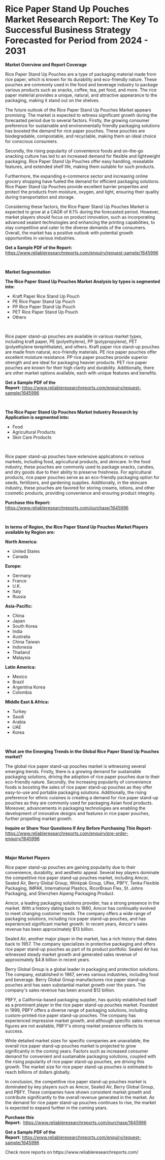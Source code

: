 <p><h1>Rice Paper Stand Up Pouches Market Research Report: The Key To Successful Business Strategy Forecasted for Period from 2024 - 2031</h1></p><p><strong>Market Overview and Report Coverage</strong></p>
<p><p>Rice Paper Stand Up Pouches are a type of packaging material made from rice paper, which is known for its durability and eco-friendly nature. These pouches are commonly used in the food and beverage industry to package various products such as snacks, coffee, tea, pet food, and more. The rice paper material provides a unique, natural, and attractive appearance to the packaging, making it stand out on the shelves.</p><p>The future outlook of the Rice Paper Stand Up Pouches Market appears promising. The market is expected to witness significant growth during the forecasted period due to several factors. Firstly, the growing consumer preference for sustainable and environmentally friendly packaging solutions has boosted the demand for rice paper pouches. These pouches are biodegradable, compostable, and recyclable, making them an ideal choice for conscious consumers.</p><p>Secondly, the rising popularity of convenience foods and on-the-go snacking culture has led to an increased demand for flexible and lightweight packaging. Rice Paper Stand Up Pouches offer easy handling, resealable features, and extended shelf life, making them suitable for such products.</p><p>Furthermore, the expanding e-commerce sector and increasing online grocery shopping have fueled the demand for efficient packaging solutions. Rice Paper Stand Up Pouches provide excellent barrier properties and protect the products from moisture, oxygen, and light, ensuring their quality during transportation and storage.</p><p>Considering these factors, the Rice Paper Stand Up Pouches Market is expected to grow at a CAGR of 6.1% during the forecasted period. However, market players should focus on product innovation, such as incorporating advanced sealant technologies and enhancing the printing capabilities, to stay competitive and cater to the diverse demands of the consumers. Overall, the market has a positive outlook with potential growth opportunities in various industries.</p></p>
<p><strong>Get a Sample PDF of the Report:</strong> <a href="https://www.reliableresearchreports.com/enquiry/request-sample/1645996">https://www.reliableresearchreports.com/enquiry/request-sample/1645996</a></p>
<p>&nbsp;</p>
<p><strong>Market Segmentation</strong></p>
<p><strong>The Rice Paper Stand Up Pouches Market Analysis by types is segmented into:</strong></p>
<p><ul><li>Kraft Paper Rice Stand Up Pouch</li><li>PE Rice Paper Stand Up Pouch</li><li>PP Rice Paper Stand Up Pouch</li><li>PET Rice Paper Stand Up Pouch</li><li>Others</li></ul></p>
<p>&nbsp;</p>
<p><p>Rice paper stand-up pouches are available in various market types, including kraft paper, PE (polyethylene), PP (polypropylene), PET (polyethylene terephthalate), and others. Kraft paper rice stand-up pouches are made from natural, eco-friendly materials. PE rice paper pouches offer excellent moisture resistance. PP rice paper pouches provide superior strength and are ideal for packaging heavier products. PET rice paper pouches are known for their high clarity and durability. Additionally, there are other market options available, each with unique features and benefits.</p></p>
<p><strong>Get a Sample PDF of the Report:</strong>&nbsp;<a href="https://www.reliableresearchreports.com/enquiry/request-sample/1645996">https://www.reliableresearchreports.com/enquiry/request-sample/1645996</a></p>
<p>&nbsp;</p>
<p><strong>The Rice Paper Stand Up Pouches Market Industry Research by Application is segmented into:</strong></p>
<p><ul><li>Food</li><li>Agricultural Products</li><li>Skin Care Products</li></ul></p>
<p>&nbsp;</p>
<p><p>Rice paper stand-up pouches have extensive applications in various markets, including food, agricultural products, and skincare. In the food industry, these pouches are commonly used to package snacks, candies, and dry goods due to their ability to preserve freshness. For agricultural products, rice paper pouches serve as an eco-friendly packaging option for seeds, fertilizers, and gardening supplies. Additionally, in the skincare industry, these pouches are favored for storing creams, lotions, and other cosmetic products, providing convenience and ensuring product integrity.</p></p>
<p><strong>Purchase this Report:</strong>&nbsp; <a href="https://www.reliableresearchreports.com/purchase/1645996">https://www.reliableresearchreports.com/purchase/1645996</a></p>
<p>&nbsp;</p>
<p><strong>In terms of Region, the Rice Paper Stand Up Pouches Market Players available by Region are:</strong></p>
<p>
    <p> <strong> North America: </strong>
        <ul>
            <li>United States</li>
            <li>Canada</li>
        </ul>
        </p> 
    <p> <strong> Europe: </strong>
        <ul>
            <li>Germany</li>
            <li>France</li>
            <li>U.K.</li>
            <li>Italy</li>
            <li>Russia</li>
        </ul>
        </p> 
    <p> <strong> Asia-Pacific: </strong>
        <ul>
            <li>China</li>
            <li>Japan</li>
            <li>South Korea</li>
            <li>India</li>
            <li>Australia</li>
            <li>China Taiwan</li>
            <li>Indonesia</li>
            <li>Thailand</li>
            <li>Malaysia</li>
        </ul>
        </p> 
    <p> <strong> Latin America: </strong>
        <ul>
            <li>Mexico</li>
            <li>Brazil</li>
            <li>Argentina Korea</li>
            <li>Colombia</li>
        </ul>
        </p> 
    <p> <strong> Middle East & Africa: </strong>
        <ul>
            <li>Turkey</li>
            <li>Saudi</li>
            <li>Arabia</li>
            <li>UAE</li>
            <li>Korea</li>
        </ul>
    </p>
    </p>
<p>&nbsp;</p>
<p><strong>What are the Emerging Trends in the Global Rice Paper Stand Up Pouches market?</strong></p>
<p><p>The global rice paper stand-up pouches market is witnessing several emerging trends. Firstly, there is a growing demand for sustainable packaging solutions, driving the adoption of rice paper pouches due to their eco-friendly nature. Secondly, the increasing popularity of convenience foods is boosting the sales of rice paper stand-up pouches as they offer easy-to-use and portable packaging solutions. Additionally, the rising preference for ethnic cuisines is creating a demand for rice paper stand-up pouches as they are commonly used for packaging Asian food products. Moreover, advancements in packaging technologies are enabling the development of innovative designs and features in rice paper pouches, further propelling market growth.</p></p>
<p><strong>Inquire or Share Your Questions If Any Before Purchasing This Report</strong>- <a href="https://www.reliableresearchreports.com/enquiry/pre-order-enquiry/1645996">https://www.reliableresearchreports.com/enquiry/pre-order-enquiry/1645996</a></p>
<p>&nbsp;</p>
<p><strong>Major Market Players</strong></p>
<p><p>Rice paper stand-up pouches are gaining popularity due to their convenience, durability, and aesthetic appeal. Several key players dominate the competitive rice paper stand-up pouches market, including Amcor, Sealed Air, Berry Global Group, Winkpak Group, Uflex, PBFY, Tenka Flexible Packaging, IMPAK, International Plastics, RicorBraun Flex, St. Johns Packaging, and Shenzhen Aipeng Packaging Product.</p><p>Amcor, a leading packaging solutions provider, has a strong presence in the market. With a history dating back to 1860, Amcor has continually evolved to meet changing customer needs. The company offers a wide range of packaging solutions, including rice paper stand-up pouches, and has experienced significant market growth. In recent years, Amcor's sales revenue has been approximately $13 billion.</p><p>Sealed Air, another major player in the market, has a rich history that dates back to 1957. The company specializes in protective packaging and offers rice paper stand-up pouches as part of its product portfolio. Sealed Air has witnessed steady market growth and generated sales revenue of approximately $4.8 billion in recent years.</p><p>Berry Global Group is a global leader in packaging and protection solutions. The company, established in 1967, serves various industries, including food and beverage. Berry Global Group manufactures rice paper stand-up pouches and has seen substantial market growth over the years. The company's sales revenue has been around $12 billion.</p><p>PBFY, a California-based packaging supplier, has quickly established itself as a prominent player in the rice paper stand-up pouches market. Founded in 1999, PBFY offers a diverse range of packaging solutions, including custom-printed rice paper stand-up pouches. The company has experienced impressive market growth, and although specific sales revenue figures are not available, PBFY's strong market presence reflects its success.</p><p>While detailed market sizes for specific companies are unavailable, the overall rice paper stand-up pouches market is projected to grow significantly in the coming years. Factors such as increased consumer demand for convenient and sustainable packaging solutions, coupled with the rising popularity of rice paper stand-up pouches, are driving this growth. The market size for rice paper stand-up pouches is estimated to reach billions of dollars globally.</p><p>In conclusion, the competitive rice paper stand-up pouches market is dominated by key players such as Amcor, Sealed Air, Berry Global Group, and PBFY. These companies have shown consistent market growth and contribute significantly to the overall revenue generated in the market. As the demand for rice paper stand-up pouches continues to rise, the market is expected to expand further in the coming years.</p></p>
<p><strong>Purchase this Report:</strong>&nbsp;&nbsp;<a href="https://www.reliableresearchreports.com/purchase/1645996">https://www.reliableresearchreports.com/purchase/1645996</a></p>
<p></p>
<p><strong>Get a Sample PDF of the Report:</strong>&nbsp;<a href="https://www.reliableresearchreports.com/enquiry/request-sample/1645996">https://www.reliableresearchreports.com/enquiry/request-sample/1645996</a></p>
<p>Check more reports on https://www.reliableresearchreports.com/</p>